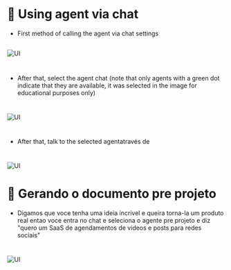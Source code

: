 

# 📖 Using agent via chat
- First method of calling the agent via chat settings
##
![UI](/static/IMGS/CodePreProject/Screenshot_41.png)
#
- After that, select the agent chat (note that only agents with a green dot indicate that they are available, it was selected in the image for educational purposes only)
#
![UI](/static/IMGS/CodePreProject/Screenshot_42.png)
#
- After that, talk to the selected agentatravés de
# 
![UI](/static/IMGS/CodePreProject/Screenshot_43.png)
#

# 📖 Gerando o documento pre projeto
- Digamos que voce tenha uma ideia incrivel e queira torna-la um produto real entao voce entra no chat e seleciona o agente pre projeto e diz "quero um SaaS de agendamentos de videos e posts para redes sociais"
#
![UI](/static/IMGS/CodePreProject/Screenshot_43.png)
#


